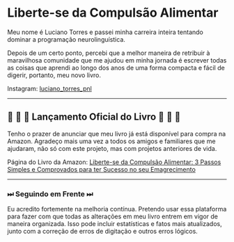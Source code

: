 # Liberte-se da Compulsão Alimentar

Meu nome é Luciano Torres e passei minha carreira inteira tentando dominar a programação neurolinguística.

Depois de um certo ponto, percebi que a melhor maneira de retribuir à maravilhosa comunidade que me ajudou em minha jornada é escrever todas as coisas que aprendi ao longo dos anos de uma forma compacta e fácil de digerir, portanto, meu novo livro.

Instagram: [luciano_torres_pnl](https://www.instagram.com/luciano_torres_pnl/?hl=en)  

----

## 🚨 🚨 🚨 Lançamento Oficial do Livro 🚨 🚨 🚨

Tenho o prazer de anunciar que meu livro já está disponível para compra na Amazon. Agradeço mais uma vez a todos os amigos e familiares que me ajudaram, não só com este projeto, mas com projetos anteriores de vida.

Página do Livro da Amazon: [Liberte-se da Compulsão Alimentar: 3 Passos Simples e Comprovados para ter Sucesso no seu Emagrecimento](https://smile.amazon.co.uk/dp/6558720213/ref=rdr_ext_tmb)

----

### ⏭ Seguindo em Frente ⏭

Eu acredito fortemente na melhoria contínua. Pretendo usar essa plataforma para fazer com que todas as alterações em meu livro entrem em vigor de maneira organizada. Isso pode incluir estatísticas e fatos mais atualizados, junto com a correção de erros de digitação e outros erros lógicos.
